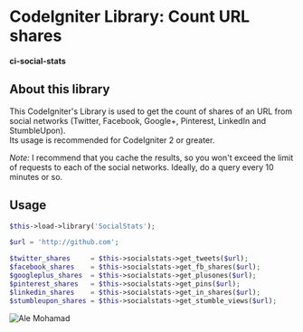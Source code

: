 # CodeIgniter Library: Count URL shares

**ci-social-stats**

## About this library

This CodeIgniter's Library is used to get the count of shares of an URL from social networks (Twitter, Facebook, Google+, Pinterest, LinkedIn and StumbleUpon).  
Its usage is recommended for CodeIgniter 2 or greater.  

*Note:* I recommend that you cache the results, so you won't exceed the limit of requests to each of the social networks. Ideally, do a query every 10 minutes or so.

## Usage

```php
$this->load->library('SocialStats');

$url = 'http://github.com';

$twitter_shares     = $this->socialstats->get_tweets($url);
$facebook_shares    = $this->socialstats->get_fb_shares($url);
$googleplus_shares  = $this->socialstats->get_plusones($url);
$pinterest_shares   = $this->socialstats->get_pins($url);
$linkedin_shares    = $this->socialstats->get_in_shares($url);
$stumbleupon_shares = $this->socialstats->get_stumble_views($url);
```

![Ale Mohamad](http://codeigniter.alemohamad.com/images/logo2012am.png)
